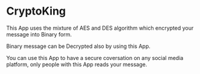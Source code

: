 # CryptoKing 
This App uses the mixture of AES and DES algorithm which encrypted your message into Binary form.

Binary message can be Decrypted also by using this App.

You can use this App to have a secure coversation on any social media platform, only people with this App reads your message.

